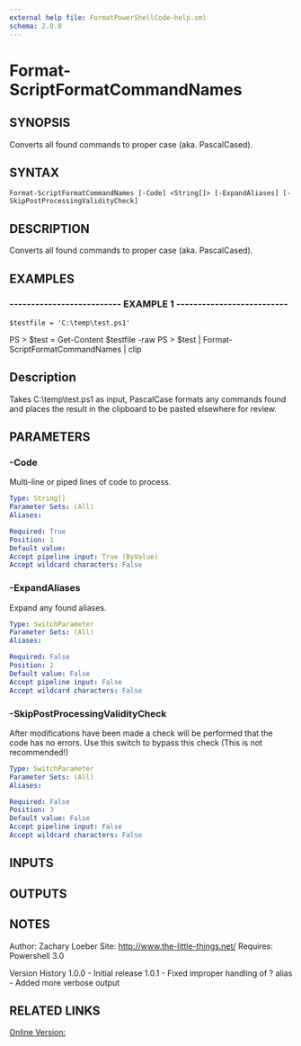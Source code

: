 ```yaml
---
external help file: FormatPowerShellCode-help.xml
schema: 2.0.0
---
```


# Format-ScriptFormatCommandNames
## SYNOPSIS
Converts all found commands to proper case \(aka.
PascalCased\).

## SYNTAX

```
Format-ScriptFormatCommandNames [-Code] <String[]> [-ExpandAliases] [-SkipPostProcessingValidityCheck]
```

## DESCRIPTION
Converts all found commands to proper case \(aka.
PascalCased\).

## EXAMPLES

### -------------------------- EXAMPLE 1 --------------------------
```
$testfile = 'C:\temp\test.ps1'
```

PS \> $test = Get-Content $testfile -raw
PS \> $test | Format-ScriptFormatCommandNames | clip

Description
-----------
Takes C:\temp\test.ps1 as input, PascalCase formats any commands found and places the result in the clipboard 
to be pasted elsewhere for review.

## PARAMETERS

### -Code
Multi-line or piped lines of code to process.

```yaml
Type: String[]
Parameter Sets: (All)
Aliases: 

Required: True
Position: 1
Default value: 
Accept pipeline input: True (ByValue)
Accept wildcard characters: False
```

### -ExpandAliases
Expand any found aliases.

```yaml
Type: SwitchParameter
Parameter Sets: (All)
Aliases: 

Required: False
Position: 2
Default value: False
Accept pipeline input: False
Accept wildcard characters: False
```

### -SkipPostProcessingValidityCheck
After modifications have been made a check will be performed that the code has no errors.
Use this switch to bypass this check 
\(This is not recommended!\)

```yaml
Type: SwitchParameter
Parameter Sets: (All)
Aliases: 

Required: False
Position: 3
Default value: False
Accept pipeline input: False
Accept wildcard characters: False
```

## INPUTS

## OUTPUTS

## NOTES
Author: Zachary Loeber
Site: http://www.the-little-things.net/
Requires: Powershell 3.0

Version History
1.0.0 - Initial release
1.0.1 - Fixed improper handling of ?
alias
      - Added more verbose output

## RELATED LINKS

[Online Version:]()


